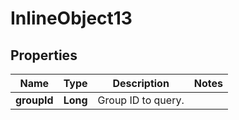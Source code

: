 
# InlineObject13

## Properties
Name | Type | Description | Notes
------------ | ------------- | ------------- | -------------
**groupId** | **Long** | Group ID to query. | 



